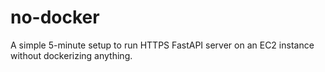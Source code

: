 # no-docker

A simple 5-minute setup to run HTTPS FastAPI server on an EC2 instance
without dockerizing anything.